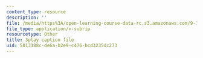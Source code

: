 ```yaml
---
content_type: resource
description: ''
file: /media/https%3A/open-learning-course-data-rc.s3.amazonaws.com/9-13-the-human-brain-spring-2019/5013188cde6ab2e9c476bcd3235dc273_vFZY--lgmHs.srt
file_type: application/x-subrip
resourcetype: Other
title: 3play caption file
uid: 5013188c-de6a-b2e9-c476-bcd3235dc273
---
```

